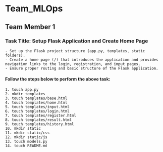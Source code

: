 # Team_MLOps
## Team Member 1
### Task Title: Setup Flask Application and Create Home Page
	- Set up the Flask project structure (app.py, templates, static folders).
	- Create a home page (/) that introduces the application and provides navigation links to the login, registration, and input pages.
	- Ensure proper routing and basic structure of the Flask application.
#### Follow the steps below to perform the above task:
```
1. touch app.py
2. mkdir templates
3. touch templates/base.html
4. touch templates/home.html
5. touch templates/input.html
6. touch templates/login.html
7. touch templates/register.html
8. touch templates/result.html
9. touch templates/history.html
10. mkdir static
11. mkdir static/css
12. mkdir static/js
13. touch models.py
14. touch README.md
```
